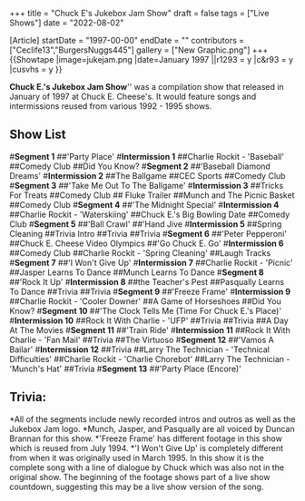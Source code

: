 +++
title = "Chuck E's Jukebox Jam Show"
draft = false
tags = ["Live Shows"]
date = "2022-08-02"

[Article]
startDate = "1997-00-00"
endDate = ""
contributors = ["Ceclife13","BurgersNuggs445"]
gallery = ["New Graphic.png"]
+++
{{Showtape
|image=jukejam.png
|date=January 1997
||r1293 = y
|c&r93 = y
|cusvhs = y
}}

<b>Chuck E.'s Jukebox Jam Show</b>'' was a compilation show that released in January of 1997 at Chuck E. Cheese's. It would feature songs and intermissions reused from various 1992 - 1995 shows.

<h2>Show List </h2>
#<b>Segment 1</b>
##'Party Place'
#<b>Intermission 1</b>
##Charlie Rockit - 'Baseball'
##Comedy Club
##Did You Know?
#<b>Segment 2</b>
##'Baseball Diamond Dreams'
#<b>Intermission 2</b>
##The Ballgame
##CEC Sports
##Comedy Club
#<b>Segment 3</b>
##'Take Me Out To The Ballgame'
#<b>Intermission 3</b>
##Tricks For Treats
##Comedy Club
##<b></b> Fluke Trailer
##Munch and The Picnic Basket
##Comedy Club
#<b>Segment 4</b>
##'The Midnight Special'
#<b>Intermission 4</b>
##Charlie Rockit - 'Waterskiing'
##Chuck E.'s Big Bowling Date
##Comedy Club
#<b>Segment 5</b>
##'Ball Crawl'
##'Hand Jive
#<b>Intermission 5</b>
##Spring Cleaning
##Trivia Intro
##Trivia
##Trivia
#<b>Segment 6</b>
##'Peter Pepperoni'
##Chuck E. Cheese Video Olympics
##'Go Chuck E. Go'
#<b>Intermission 6</b>
##Comedy Club
##Charlie Rockit - 'Spring Cleaning'
##Laugh Tracks
#<b>Segment 7</b>
##'I Won't Give Up'
#<b>Intermission 7</b>
##Charlie Rockit - 'Picnic'
##Jasper Learns To Dance
##Munch Learns To Dance
#<b>Segment 8</b>
##'Rock It Up'
#<b>Intermission 8</b>
##the Teacher's Pest
##Pasqually Learns To Dance
##Trivia
##Trivia
#<b>Segment 9</b>
##'Freeze Frame'
#<b>Intermission 9</b>
##Charlie Rockit - 'Cooler Downer'
##A Game of Horseshoes
##Did You Know?
#<b>Segment 10</b>
##'The Clock Tells Me (Time For Chuck E.'s Place)'
#<b>Intermission 10</b>
##Rock It With Charlie - 'UFP'
##Trivia
##Trivia
##A Day At The Movies
#<b>Segment 11</b>
##'Train Ride'
#<b>Intermission 11</b>
##Rock It With Charlie - 'Fan Mail'
##Trivia
##The Virtuoso
#<b>Segment 12</b>
##'Vamos A Bailar'
#<b>Intermission 12</b>
##Trivia
##Larry The Technician - 'Technical Difficulties'
##Charlie Rockit - 'Charlie Chorebot'
##Larry The Technician - 'Munch's Hat'
##Trivia
#<b>Segment 13</b>
##'Party Place (Encore)'
<h2>Trivia:</h2>
*All of the segments include newly recorded intros and outros as well as the Jukebox Jam logo.
*Munch, Jasper, and Pasqually are all voiced by Duncan Brannan for this show.
*'Freeze Frame' has different footage in this show which is reused from July 1994.
*'I Won't Give Up' is completely different from when it was originally used in March 1995. In this show it is the complete song with a line of dialogue by Chuck which was also not in the original show. The beginning of the footage shows part of a live show countdown, suggesting this may be a live show version of the song.